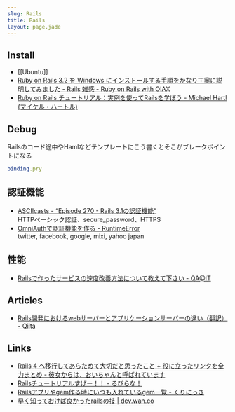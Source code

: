 ```yaml
---
slug: Rails
title: Rails
layout: page.jade
---
```


## Install
- [[Ubuntu]]
- [Ruby on Rails 3.2 を Windows にインストールする手順をかなり丁寧に説明してみました - Rails 雑感 - Ruby on Rails with OIAX](http://www.oiax.jp/rails/zakkan/rails_3_1_installation_on_windows.html)
- [Ruby on Rails チュートリアル：実例を使ってRailsを学ぼう - Michael Hartl (マイケル・ハートル)](http://railstutorial-ja.herokuapp.com/)


## Debug

Railsのコード途中やHamlなどテンプレートにこう書くとそこがブレークポイントになる
```ruby
binding.pry
```

## 認証機能
- [ASCIIcasts - “Episode 270 - Rails 3.1の認証機能”](http://ja.asciicasts.com/episodes/270-authentication-in-rails-3-1)  
  HTTPベーシック認証、secure_password、HTTPS
- [OmniAuthで認証機能を作る - RuntimeError](http://tech.hatenadiary.jp/entry/2013/05/01/OmniAuth%E3%81%A7%E8%AA%8D%E8%A8%BC%E6%A9%9F%E8%83%BD%E3%82%92%E4%BD%9C%E3%82%8B)  
  twitter, facebook, google, mixi, yahoo japan


## 性能

- [Railsで作ったサービスの速度改善方法について教えて下さい - QA@IT](http://qa.atmarkit.co.jp/q/2923)


## Articles
- [Rails開発におけるwebサーバーとアプリケーションサーバーの違い（翻訳） - Qiita](http://qiita.com/jnchito/items/3884f9a2ccc057f8f3a3)


## Links

- [Rails 4 へ移行してあらためて大切だと思ったこと + 役に立ったリンクを全力まとめ - 彼女からは、おいちゃんと呼ばれています](http://blog.inouetakuya.info/entry/20130923/1379930345)
- [Railsチュートリアルすげー！！ - るびらな！](http://rubylearner.hatenablog.jp/entry/2014/11/28/000611)
- [Railsアプリやgem作る時にいつも入れているgem一覧 - くりにっき](http://sue445.hatenablog.com/entry/2015/03/29/012855)
- [早く知っておけば良かったrailsの技 | dev.wan.co](https://k-shogo.github.io/article/2014/12/16/rails-tips/)
